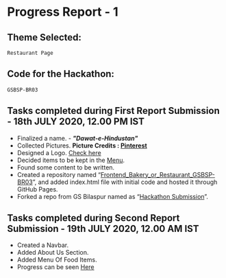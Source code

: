 # Progress Report - 1 

## Theme Selected:
    Restaurant Page
    
## Code for the Hackathon:
    GSBSP-BR03
    
## Tasks completed during First Report Submission - 18th JULY 2020, 12.00 PM IST
  - Finalized a name. - _**"Dawat-e-Hindustan"**_
  - Collected Pictures. **Picture Credits : [Pinterest](https://in.pinterest.com/)**
  - Designed a Logo. [Check here](https://drive.google.com/file/d/1WzhfK6L0l6L2il78GTCaxrhlWxS_Z8Ak/view?usp=sharing)
  - Decided items to be kept in the [Menu](https://docs.google.com/spreadsheets/d/1LN4WPfiDgL9h4DRa8EOgdBNwPdCY3sWNTewCbP1EXhQ/edit?usp=sharing).
  - Found some content to be written.
  -	Created a repository named “[Frontend_Bakery_or_Restaurant_GSBSP-BR03](https://github.com/Aayushi-Mittal/Frontend_Bakery_or_Restaurant_GSBSP-BR03)”, and added index.html file with initial code and hosted it through GitHub Pages.
  -	Forked a repo from GS Bilaspur named as “[Hackathon Submission](https://github.com/Aayushi-Mittal/Hackathon-Submission)”.
  
## Tasks completed during Second Report Submission - 19th JULY 2020, 12.00 AM IST
  - Created a Navbar.
  - Added About Us Section.
  - Added Menu Of Food Items.
  - Progress can be seen [Here](https://aayushi-mittal.github.io/Frontend_Bakery_or_Restaurant_GSBSP-BR03/#menu)

